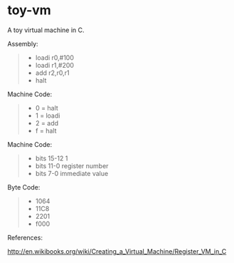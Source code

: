 # toy-vm

A toy virtual machine in C.

Assembly:

 > *  loadi	r0,#100
 > *  loadi	r1,#200
 > *  add		r2,r0,r1
 > *  halt


Machine Code:
 > *  0	=	halt
 > *  1	=	loadi
 > *  2	=	add
 > *  f	=	halt
 

Machine Code:
 > *  bits	15-12	1
 > *  bits	11-0	register number
 > *  bits	7-0		immediate value
 
Byte Code:
 > *  1064
 > *  11C8
 > *  2201
 > *  f000
 

 References:
 
 http://en.wikibooks.org/wiki/Creating_a_Virtual_Machine/Register_VM_in_C